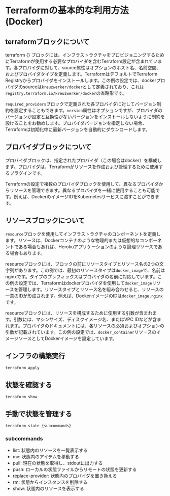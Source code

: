 # Terraformの基本的な利用方法(Docker)

## terraformブロックについて
terraform {} ブロックには、インフラストラクチャをプロビジョニングするためにTerraformが使用する必要なプロバイダを含むTerraform設定が含まれています。各プロバイダに対して、source属性はオプションのホスト名、名前空間、およびプロバイダタイプを定義します。TerraformはデフォルトでTerraform Registryからプロバイダをインストールします。この例の設定では、dockerプロバイダのsourceは```kreuzwerker/docker```として定義されており、これは```registry.terraform.io/kreuzwerker/docker```の省略形です。

```required_providers```ブロックで定義された各プロバイダに対してバージョン制約を設定することもできます。```version```属性はオプションですが、プロバイダのバージョンが設定と互換性がないバージョンをインストールしないように制約を設けることをお勧めします。プロバイダバージョンを指定しない場合、Terraformは初期化中に最新バージョンを自動的にダウンロードします。

## プロバイダブロックについて
プロバイダブロックは、指定されたプロバイダ（この場合はdocker）を構成します。プロバイダは、Terraformがリソースを作成および管理するために使用するプラグインです。

Terraformの設定で複数のプロバイダブロックを使用して、異なるプロバイダからリソースを管理できます。異なるプロバイダを一緒に使用することも可能です。例えば、DockerのイメージIDをKubernetesサービスに渡すことができます。

## リソースブロックについて
```resource```ブロックを使用してインフラストラクチャのコンポーネントを定義します。リソースは、Dockerコンテナのような物理的または仮想的なコンポーネントである場合もあれば、Herokuアプリケーションのような論理リソースである場合もあります。

resourceブロックには、ブロックの前にリソースタイプとリソース名の2つの文字列があります。この例では、最初のリソースタイプは```docker_image```で、名前はnginxです。タイプのプレフィックスはプロバイダの名前に対応しています。この例の設定では、Terraformはdockerプロバイダを使用して```docker_image```リソースを管理します。リソースタイプとリソース名を組み合わせると、リソースの一意のIDが形成されます。例えば、DockerイメージのIDは```docker_image.nginx```です。

resourceブロックには、リソースを構成するために使用する引数が含まれます。引数には、マシンサイズ、ディスクイメージ名、またはVPC IDなどが含まれます。プロバイダのドキュメントには、各リソースの必須およびオプションの引数が記載されています。この例の設定では、```docker_container```リソースのイメージソースとしてDockerイメージを設定しています。

## インフラの構築実行
``` terraform apply ```

## 状態を確認する
``` terraform show ```

## 手動で状態を管理する
``` terraform state {subcommands} ```
### subcommands
- list: 状態内のリソースを一覧表示する
- mv: 状態内のアイテムを移動する
- pull: 現在の状態を取得し、stdoutに出力する
- push: ローカルの状態ファイルからリモートの状態を更新する
- replace-provider: 状態内のプロバイダを置き換える
- rm: 状態からインスタンスを削除する
- show: 状態内のリソースを表示する